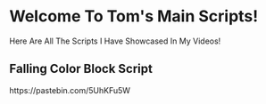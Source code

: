 # Welcome To Tom's Main Scripts!


<p>Here Are All The Scripts I Have Showcased In My Videos!</p>


## Falling Color Block Script

<p>https://pastebin.com/5UhKFu5W</p>








